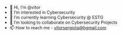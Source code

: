 - 👋 Hi, I’m @vitor
- 👀 I’m interested in Cybersecurity
- 🌱 I’m currently learning Cybersecurity @ ESTG
- 💞️ I’m looking to collaborate on Cybersecurity Projects
- 📫 How to reach me - vitorsergiota@hgmail.com

<!---
vitorsergiota/vitorsergiota is a ✨ special ✨ repository because its `README.md` (this file) appears on your GitHub profile.
You can click the Preview link to take a look at your changes.
--->
